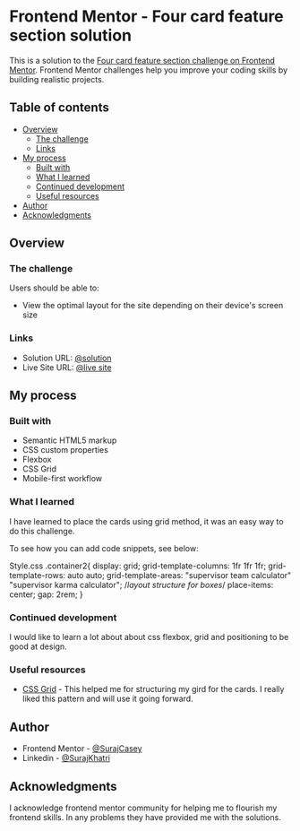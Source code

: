 # Frontend Mentor - Four card feature section solution

This is a solution to the [Four card feature section challenge on Frontend Mentor](https://www.frontendmentor.io/challenges/four-card-feature-section-weK1eFYK). Frontend Mentor challenges help you improve your coding skills by building realistic projects. 

## Table of contents

- [Overview](#overview)
  - [The challenge](#the-challenge)
  - [Links](#links)
- [My process](#my-process)
  - [Built with](#built-with)
  - [What I learned](#what-i-learned)
  - [Continued development](#continued-development)
  - [Useful resources](#useful-resources)
- [Author](#author)
- [Acknowledgments](#acknowledgments)


## Overview

### The challenge

Users should be able to:

- View the optimal layout for the site depending on their device's screen size

### Links

- Solution URL: [@solution]([https://your-solution-url.com](https://github.com/SurajCasey/Four-Card-Feature-Section))
- Live Site URL: [@live site]([https://your-live-site-url.com](https://surajcasey.github.io/Four-Card-Feature-Section/))

## My process

### Built with

- Semantic HTML5 markup
- CSS custom properties
- Flexbox
- CSS Grid
- Mobile-first workflow


### What I learned

I have learned to place the cards using grid method, it was an easy way to do this challenge.

To see how you can add code snippets, see below:

Style.css
.container2{
    display: grid;
    grid-template-columns: 1fr 1fr 1fr;
    grid-template-rows: auto auto;
    grid-template-areas: 
    "supervisor team calculator"
    "supervisor karma calculator"; /*layout structure for boxes*/
    place-items: center;
    gap: 2rem;
}


### Continued development

I would like to learn a lot about about css flexbox, grid and positioning to be good at design.

### Useful resources

- [CSS Grid](https://www.w3schools.com/css/css_grid.asp) - This helped me for structuring my gird for the cards. I really liked this pattern and will use it going forward.


## Author
- Frontend Mentor - [@SurajCasey](https://www.frontendmentor.io/profile/SurajCasey)
- Linkedin - [@SurajKhatri](https://www.linkedin.com/in/surajkhatri445/)



## Acknowledgments
I acknowledge frontend mentor community for helping me to flourish my frontend skills. In any problems they have provided me with the solutions.
